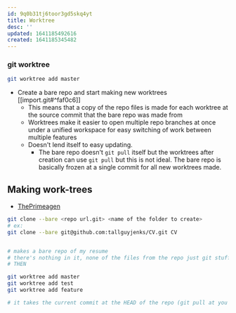 ```yaml
---
id: 9q0b31tj6toor3gd5skq4yt
title: Worktree
desc: ''
updated: 1641185492616
created: 1641185345482
---
```



### git worktree

```bash
git worktree add master
```

- Create a bare repo and start making new worktrees [[import.git#^faf0c6]]
  - This means that a copy of the repo files is made for each worktree at the source commit that the bare repo was made from
  - Worktrees make it easier to open multiple repo branches at once under a unified workspace for easy switching of work between multiple features
  - Doesn't lend itself to easy updating.
    - The bare repo doesn't `git pull` itself but the worktrees after creation can use `git pull` but this is not ideal. The bare repo is basically frozen at a single commit for all new worktrees made.

## Making work-trees

- [ThePrimeagen](https://youtu.be/2uEqYw-N8uE)

```bash
git clone --bare <repo url.git> <name of the folder to create>
# ex:
git clone --bare git@github.com:tallguyjenks/CV.git CV


# makes a bare repo of my resume
# there's nothing in it, none of the files from the repo just git stuff
# THEN

git worktree add master
git worktree add test
git worktree add feature

# it takes the current commit at the HEAD of the repo (git pull at you're at the most recent) and this way # you're working with 3 folders basically 3 branches of the same repo but simultaneously. NO SWITCHING BACK & AND FORTH 🤯️🤯️🤯️
```
